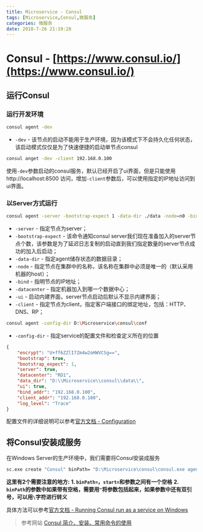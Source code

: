 ```yaml
---
title: Microservice - Consul
tags: [Microservice,Consul,微服务]
categories: 微服务
date: 2018-7-26 21:19:28
---
```


# Consul - [https://www.consul.io/](https://www.consul.io/)

## 运行Consul

### 运行开发环境

```sh
consul agent -dev
```

+ `-dev` - 该节点的启动不能用于生产环境，因为该模式下不会持久化任何状态，该启动模式仅仅是为了快速便捷的启动单节点consul

```sh
consul anget -dev -client 192.168.0.100
```
使用`-dev`参数启动的consul服务，默认已经开启了ui界面，但是只能使用 http://localhost:8500 访问，增加`-client`参数后，可以使用指定的IP地址访问到ui界面。

### 以Server方式运行

```sh
consul agent -server -bootstrap-expect 1 -data-dir ./data -node=n0 -bind=192.168.0.100 -datacenter=dc1 -ui -client=192.168.0.100
```

+ `-server` - 指定节点为server；
+ `-bootstrap-expect` - 该命令通知consul server我们现在准备加入的server节点个数，该参数是为了延迟日志复制的启动直到我们指定数量的server节点成功的加入后启动；
+ `-data-dir` - 指定agent储存状态的数据目录；
+ `-node` - 指定节点在集群中的名称，该名称在集群中必须是唯一的（默认采用机器的host）；
+ `-bind` - 指明节点的IP地址；
+ `-datacenter` - 指定机器加入到哪一个数据中心；
+ `-ui` - 启动内建界面，server节点启动后默认不显示内建界面；
+ `-client` - 指定节点为client，指定客户端接口的绑定地址，包括：HTTP、DNS、RP；

```sh
consul agent -config-dir D:\Microservice\consul\conf
```

+ `-config-dir` - 指定service的配置文件和检查定义所在的位置

```json
{
    "encrypt": "U+ff6ZZlI7Zm4w2oHWVCSg==",
    "bootstrap": true,
    "bootstrap_expect": 1,
    "server": true,
    "datacenter": "RD1",
    "data_dir": "D:\\Microservice\\consul\\data\\",
    "ui": true, 
    "bind_addr": "192.168.0.100",
    "client_addr": "192.168.0.100",
    "log_level": "Trace"
}
```
配置文件的详细说明可以参考[官方文档 - Configuration](https://www.consul.io/docs/agent/options.html)

## 将Consul安装成服务

在Windows Server的生产环境中，我们需要将Consul安装成服务

```sh
sc.exe create "Consul" binPath= "D:\Microservice\consul\consul.exe agent -config-dir \"D:\Microservice\consul\conf\"" start= auto
```

**这里有2个需要注意的地方:**
**1. `binPath=`，`start=`和参数之间有一个空格**
**2. `binPath`的参数中如果带有空格，需要用`"`将参数包括起来，如果参数中还有双引号，可以用`\`字符进行转义**

具体方法可以参考[官方文档 - Running Consul run as a service on Windows](https://www.consul.io/docs/guides/windows-guide.html)

> 参考网站
[Consul 简介、安装、常用命令的使用](https://blog.csdn.net/u010046908/article/details/61916389)
